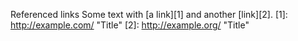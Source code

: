 Referenced links
Some text with [a link][1] and
another [link][2].
[1]: http://example.com/ "Title"
[2]: http://example.org/ "Title"
